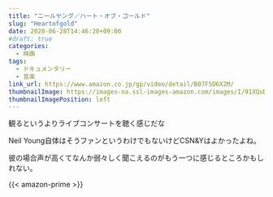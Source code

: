 ```yaml
---
title: "ニールヤング／ハート・オブ・ゴールド"
slug: "Heartofgold"
date: 2020-06-28T14:46:20+09:00
#draft: true
categories:
  - 映画
tags:
  - ドキュメンタリー
  - 音楽
link_url: https://www.amazon.co.jp/gp/video/detail/B07F5D6X2M/
thumbnailImage: https://images-na.ssl-images-amazon.com/images/I/91XQuDxoSbL._SX600_.jpg
thumbnailImagePosition: left
---
```

観るというよりライブコンサートを聴く感じだな

<!--more-->

Neil Young自体はそうファンというわけでもないけどCSN&Yはよかったよね。

彼の場合声が高くてなんか弱々しく聞こえるのがもう一つに感じるところかもしれない。

{{< amazon-prime >}}
